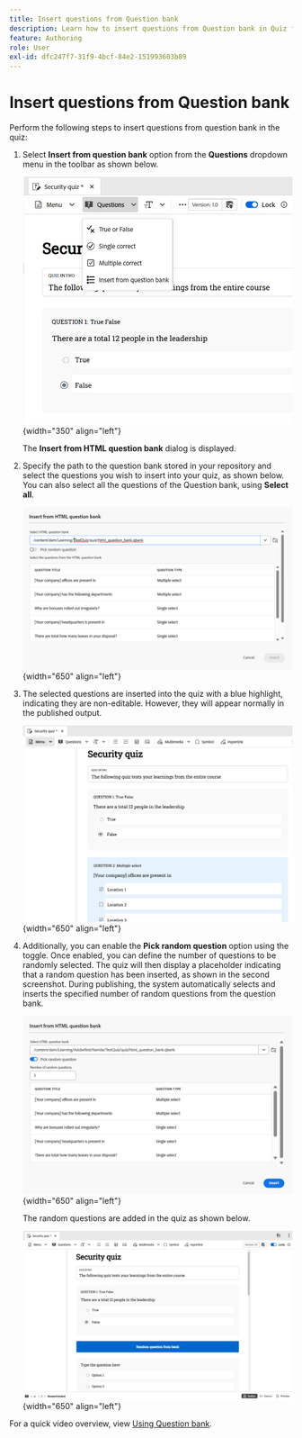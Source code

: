 ```yaml
---
title: Insert questions from Question bank
description: Learn how to insert questions from Question bank in Quiz for Product Training and Learning
feature: Authoring
role: User
exl-id: dfc247f7-31f9-4bcf-84e2-151993603b89
---
```

# Insert questions from Question bank

Perform the following steps to insert questions from question bank in the quiz: 

1. Select **Insert from question bank** option from the **Questions** dropdown menu in the toolbar as shown below. 

    ![](assets/insert-from-question-bank.png){width="350" align="left"}

    The **Insert from HTML question bank** dialog is displayed.      
    
1. Specify the path to the question bank stored in your repository and select the questions you wish to insert into your quiz, as shown below. You can also select all the questions of the Question bank, using **Select all**.  

    ![](assets/question-bank.png){width="650" align="left"}

1. The selected questions are inserted into the quiz with a blue highlight, indicating they are non-editable. However, they will appear normally in the published output. 

    ![](assets/specific-questions.png){width="650" align="left"}

1. Additionally, you can enable the **Pick random question** option using the toggle. Once enabled, you can define the number of questions to be randomly selected. The quiz will then display a placeholder indicating that a random question has been inserted, as shown in the second screenshot. During publishing, the system automatically selects and inserts the specified number of random questions from the question bank. 

    ![](assets/random-question-question-bank.png){width="650" align="left"}

    The random questions are added in the quiz as shown below.

    ![](assets/inserted-question.png){width="650" align="left"}

For a quick video overview, view [Using Question bank](https://video.tv.adobe.com/v/3475212/learning-content-aem-guides).     
